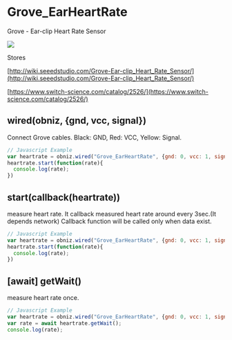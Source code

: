 # Grove_EarHeartRate
Grove - Ear-clip Heart Rate Sensor

![](./image.jpg)

Stores

[http://wiki.seeedstudio.com/Grove-Ear-clip_Heart_Rate_Sensor/](http://wiki.seeedstudio.com/Grove-Ear-clip_Heart_Rate_Sensor/)

[https://www.switch-science.com/catalog/2526/](https://www.switch-science.com/catalog/2526/)


## wired(obniz, {gnd, vcc, signal})
Connect Grove cables.
Black: GND, Red: VCC, Yellow: Signal.

```javascript
// Javascript Example
var heartrate = obniz.wired("Grove_EarHeartRate", {gnd: 0, vcc: 1, signal: 2});
heartrate.start(function(rate){
  console.log(rate);
})
```

## start(callback(heartrate))
measure heart rate.
It callback measured heart rate around every 3sec.(It depends network)
Callback function will be called only when data exist.
```javascript
// Javascript Example
var heartrate = obniz.wired("Grove_EarHeartRate", {gnd: 0, vcc: 1, signal: 2});
heartrate.start(function(rate){
  console.log(rate);
})
```

## [await] getWait()
measure heart rate once. 

```javascript
// Javascript Example
var heartrate = obniz.wired("Grove_EarHeartRate", {gnd: 0, vcc: 1, signal: 2});
var rate = await heartrate.getWait();
console.log(rate);
```

